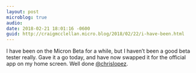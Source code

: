 ```yaml
---
layout: post
microblog: true
audio: 
date: 2018-02-21 18:01:16 -0600
guid: http://craigmcclellan.micro.blog/2018/02/22/i-have-been.html
---
```

I have been on the Micron Beta for a while, but I haven’t been a good beta tester really. Gave it a go today, and have now swapped it for the official app on my home screen. Well done [@chrislopez](https://micro.blog/chrislopez).
